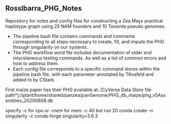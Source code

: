 ## RossIbarra_PHG_Notes

Repository for notes and config files for constructing a Zea Mays practical haplotype graph using 25 NAM founders and 10 Teosinte pseudo genomes.
  - The pipeline bash file contains commands and comments corresponding to all steps necessary to create, fill, and impute the PHG through singularity on our systems.
  - The PHG workflow word file includes documentation of older and miscelaneous testing commands. As well as a list of common errors and how to address them.
  - Each config file corresponds to a specific command stores within the pipeline bash file, with each parameter annotated by TKosfeld and added to by CStark.

First maize paper has their PHG available at:
[CyVerse Data Store file path*]:/iplant/home/shared/panzea/panGenome/PHG_db_maize/phg_v5Assemblies_20200608.db

specify -c for cpu or -mem for mem
-c 40 but run 20
conda create -n singularity -c conda-forge singularity=3.6.3

